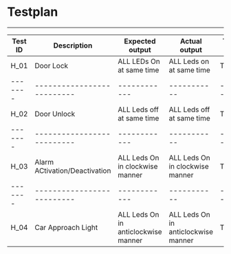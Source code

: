 # Testplan

-----------------------------------------------------------------------------------------------
| Test ID  |    Description                   | Expected output | Actual output | Type of test |  Passed or Not|
|-------|--------------------------|------------|-----------|-------|-----|
|  H_01    | Door Lock |     ALL LEDs On at same time    |    ALL Leds on at same time    |   Technical  | ✅ |
|-------|--------------------------|------------|-----------|-------|-----|
|  H_02    | Door Unlock |      ALL Leds off at same time   |   ALL Leds off at same time    |   Technical  | ✅ |
|-------|--------------------------|------------|-----------|-------|-----|
|  H_03    | Alarm ACtivation/Deactivation|ALL Leds On in clockwise manner| ALL Leds On in clockwise manner  |   Technical  | ✅ |
|-------|--------------------------|------------|-----------|-------|-----|
|  H_04    | Car Approach Light |ALL Leds On in anticlockwise manner| ALL Leds On in anticlockwise manner |   Technical  | ✅ |


